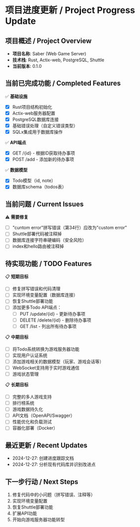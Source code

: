 # 项目进度更新 / Project Progress Update

## 项目概述 / Project Overview
- **项目名称**: Saber (Web Game Server)
- **技术栈**: Rust, Actix-web, PostgreSQL, Shuttle
- **当前版本**: 0.1.0

## 当前已完成功能 / Completed Features
✅ **基础设施**
- [x] Rust项目结构初始化
- [x] Actix-web服务器配置
- [x] PostgreSQL数据库连接
- [x] 基础错误处理（自定义错误类型）
- [x] SQLx集成用于数据库操作

✅ **API端点**
- [x] GET /{id} - 根据ID获取待办事项
- [x] POST /add - 添加新的待办事项

✅ **数据模型**
- [x] Todo模型（id, note）
- [x] 数据库schema（todos表）

## 当前问题 / Current Issues
⚠️ **需要修复**
- [ ] "cuntom error"拼写错误（第34行）应改为"custom error"
- [ ] Shuttle部署代码被注释掉
- [ ] 数据库连接字符串硬编码（安全风险）
- [ ] index和hello路由被注释掉

## 待实现功能 / TODO Features
📋 **短期目标**
- [ ] 修复拼写错误和代码清理
- [ ] 实现环境变量配置（数据库连接）
- [ ] 恢复Shuttle部署功能
- [ ] 添加更多Todo API端点：
  - [ ] PUT /update/{id} - 更新待办事项
  - [ ] DELETE /delete/{id} - 删除待办事项
  - [ ] GET /list - 列出所有待办事项

📋 **中期目标**
- [ ] 将Todo系统转换为游戏服务器功能
- [ ] 实现用户认证系统
- [ ] 添加游戏相关的数据模型（玩家、游戏会话等）
- [ ] WebSocket支持用于实时游戏通信
- [ ] 游戏状态管理

📋 **长期目标**
- [ ] 完整的多人游戏支持
- [ ] 排行榜系统
- [ ] 游戏数据持久化
- [ ] API文档（OpenAPI/Swagger）
- [ ] 性能优化和负载测试
- [ ] 容器化部署（Docker）

## 最近更新 / Recent Updates
- 2024-12-27: 创建进度跟踪文档
- 2024-12-27: 分析现有代码库并识别改进点

## 下一步行动 / Next Steps
1. 修复代码中的小问题（拼写错误、注释等）
2. 实现环境变量配置
3. 恢复Shuttle部署功能
4. 扩展API功能
5. 开始向游戏服务器功能转型